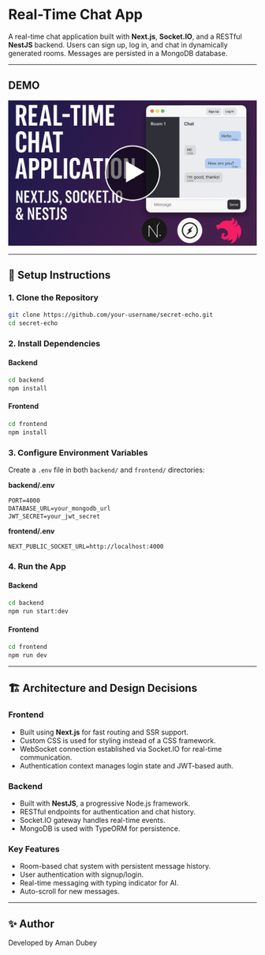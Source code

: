 # Real-Time Chat App

A real-time chat application built with **Next.js**, **Socket.IO**, and a RESTful **NestJS** backend. Users can sign up, log in, and chat in dynamically generated rooms. Messages are persisted in a MongoDB database.

---

## DEMO

[![Demo Video](/frontend/public/secret-echo-youtube-thumbnail.png)](https://youtu.be/3wxy1AJ4NrM)

---

## 🚀 Setup Instructions

### 1. Clone the Repository

```bash
git clone https://github.com/your-username/secret-echo.git
cd secret-echo
```

### 2. Install Dependencies

#### Backend

```bash
cd backend
npm install
```

#### Frontend

```bash
cd frontend
npm install
```

### 3. Configure Environment Variables

Create a `.env` file in both `backend/` and `frontend/` directories:

**backend/.env**

```
PORT=4000
DATABASE_URL=your_mongodb_url
JWT_SECRET=your_jwt_secret
```

**frontend/.env**

```
NEXT_PUBLIC_SOCKET_URL=http://localhost:4000
```

### 4. Run the App

#### Backend

```bash
cd backend
npm run start:dev
```

#### Frontend

```bash
cd frontend
npm run dev
```

---

## 🏗 Architecture and Design Decisions

### Frontend

-   Built using **Next.js** for fast routing and SSR support.
-   Custom CSS is used for styling instead of a CSS framework.
-   WebSocket connection established via Socket.IO for real-time communication.
-   Authentication context manages login state and JWT-based auth.

### Backend

-   Built with **NestJS**, a progressive Node.js framework.
-   RESTful endpoints for authentication and chat history.
-   Socket.IO gateway handles real-time events.
-   MongoDB is used with TypeORM for persistence.

### Key Features

-   Room-based chat system with persistent message history.
-   User authentication with signup/login.
-   Real-time messaging with typing indicator for AI.
-   Auto-scroll for new messages.

---

## ✨ Author

Developed by Aman Dubey

